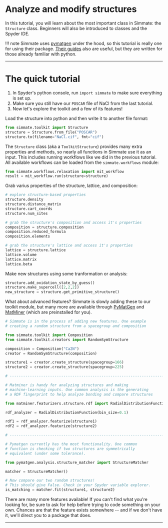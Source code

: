 # Analyze and modify structures

In this tutorial, you will learn about the most important class in Simmate: the `Structure` class. Beginners will also be introduced to classes and the Spyder IDE.

!!! note
    Simmate uses [pymatgen](https://pymatgen.org/) under the hood, so this tutorial is really one for using their package. [Their guides](https://pymatgen.org/usage.html) also are useful, but they are written for those already familiar with python.

----------------------------------------------------------------------

# The quick tutorial

1. In Spyder's python console, run `import simmate` to make sure everything is set up.
2. Make sure you still have our `POSCAR` file of NaCl from the last tutorial. 
3. Now let's explore the toolkit and a few of its features!

Load the structure into python and then write it to another file format:
```python
from simmate.toolkit import Structure
structure = Structure.from_file("POSCAR")
structure.to(filename="NaCl.cif", fmt="cif")
```

The `Structure` class (aka a `ToolkitStructure`) provides many extra properties and methods, so nearly all functions in Simmate use it as an input. This includes running workflows like we did in the previous tutorial. All available workflows can be loaded from the `simmate.workflows` module:
```python
from simmate.workflows.relaxation import mit_workflow
result = mit_workflow.run(structure=structure)
```

Grab varius properties of the structure, lattice, and composition:
```python
# explore structure-based properties
structure.density
structure.distance_matrix
structure.cart_coords
structure.num_sites

# grab the structure's composition and access it's properties
composition = structure.composition
composition.reduced_formula
composition.elements

# grab the structure's lattice and access it's properties
lattice = structure.lattice
lattice.volume
lattice.matrix
lattice.beta
```

Make new structures using some tranformation or analysis:
```python
structure.add_oxidation_state_by_guess()
structure.make_supercell([2,2,2])
new_structure = structure.get_primitive_structure()
```

What about advanced features? Simmate is slowly adding these to our toolkit module, but many more are available through [PyMatGen](https://pymatgen.org/) and [MatMiner](https://hackingmaterials.lbl.gov/matminer/) (which are preinstalled for you).
```python
# Simmate is in the process of adding new features. One example
# creating a random structure from a spacegroup and composition

from simmate.toolkit import Composition
from simmate.toolkit.creators import RandomSymStructure

composition = Composition("Ca2N")
creator = RandomSymStructure(composition)

structure1 = creator.create_structure(spacegroup=166)
structure2 = creator.create_structure(spacegroup=225)

# ----------------------------------------------------------------------

# Matminer is handy for analyzing structures and making
# machine-learning inputs. One common analysis is the generating
# a RDF fingerprint to help analyze bonding and compare structures

from matminer.featurizers.structure.rdf import RadialDistributionFunction

rdf_analyzer = RadialDistributionFunction(bin_size=0.1)

rdf1 = rdf_analyzer.featurize(structure1)
rdf2 = rdf_analyzer.featurize(structure2)

# ----------------------------------------------------------------------

# Pymatgen currently has the most functionality. One common
# function is checking if two structures are symmetrically
# equivalent (under some tolerance).

from pymatgen.analysis.structure_matcher import StructureMatcher

matcher = StructureMatcher()

# Now compare our two random structures!
# This should give False. Check in your Spyder variable explorer.
is_matching = matcher.fit(structure1, structure2)
```

There are many more features available! If you can't find what you're looking for, be sure to ask for help before trying to code something on your own. Chances are that the feature exists somewhere -- and if we don't have it, we'll direct you to a package that does.

----------------------------------------------------------------------
